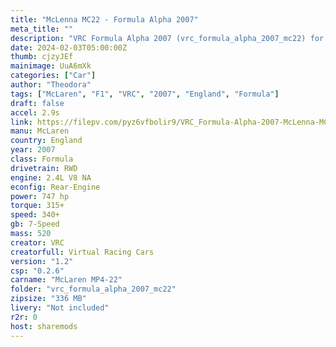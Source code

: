 ```yaml
---
title: "McLenna MC22 - Formula Alpha 2007"
meta_title: ""
description: "VRC Formula Alpha 2007 (vrc_formula_alpha_2007_mc22) for assetto corsa by VRC"
date: 2024-02-03T05:00:00Z
thumb: cjzyJEf
mainimage: UuA6mXk
categories: ["Car"]
author: "Theodora"
tags: ["McLaren", "F1", "VRC", "2007", "England", "Formula"]
draft: false
accel: 2.9s
link: https://filepv.com/pyz6vfbolir9/VRC_Formula-Alpha-2007-McLenna-MC22_v1_2.zip.html
manu: McLaren
country: England
year: 2007
class: Formula
drivetrain: RWD
engine: 2.4L V8 NA
econfig: Rear-Engine
power: 747 hp
torque: 315+ 
speed: 340+ 
gb: 7-Speed
mass: 520
creator: VRC
creatorfull: Virtual Racing Cars
version: "1.2"
csp: "0.2.6"
carname: "McLaren MP4-22"
folder: "vrc_formula_alpha_2007_mc22"
zipsize: "336 MB"
livery: "Not included"
r2r: 0
host: sharemods
---
```

